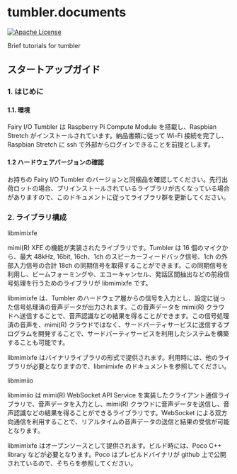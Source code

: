 # tumbler.documents

[![Apache License](http://img.shields.io/badge/license-APACHE2-blue.svg)](http://www.apache.org/licenses/LICENSE-2.0)

Brief tutorials for tumbler

## スタートアップガイド

### 1. はじめに

#### 1.1. 環境

Fairy I/O Tumbler は Raspberry Pi Compute Module を搭載し、Raspbian Stretch がインストールされています。納品書類に従って Wi-Fi 接続を完了し、Raspbian Stretch に ssh で外部からログインできることを前提とします。

#### 1.2 ハードウェアバージョンの確認

お持ちの Fairy I/O Tumbler のバージョンと同梱品を確認してください。先行出荷ロットの場合、プリインストールされているライブラリが古くなっている場合がありますので、このドキュメントに従ってライブラリ群を更新してください。

### 2. ライブラリ構成

libmimixfe

mimi(R) XFE の機能が実装されたライブラリです。Tumbler は 16 個のマイクから、最大 48kHz, 16bit, 16ch、1ch のスピーカーフィードバック信号、1ch の外部入力信号の合計 18ch の同期信号を取得することができます。この同期信号を利用し、ビームフォーミングや、エコーキャンセル、発話区間抽出などの前段信号処理を行うためのライブラリが libmimixfe です。

libmimixfe は、Tumbler のハードウェア層からの信号を入力とし、設定に従った信号処理済の音声データが出力されます。この音声データを mimi(R) クラウドへ送信することで、音声認識などの結果を得ることができます。この信号処理済の音声を、mimi(R) クラウドではなく、サードパーティサービスに送信するプログラムを開発することで、サードパーティサービスを利用したシステムを構築することも可能です。

libmimixfe はバイナリライブラリの形式で提供されます。利用時には、他のライブラリが必要となりますので、libmimixfe のドキュメントを参照してください。

libmimiio

libmimiio は mimi(R) WebSocket API Service を実装したクライアント通信ライブラリで、音声データを入力とし、mimi(R) クラウドに音声データを送信し、音声認識などの結果を得ることができるライブラリです。WebSocket による双方向通信を利用することで、リアルタイムの音声データの送信と結果の受信が可能となります。

libmimixfe はオープンソースとして提供されます。ビルド時には、Poco C++ library などが必要となります。Poco はプレビルドバイナリが github 上で公開されているので、そちらを参照してください。



